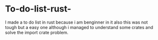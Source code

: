 # To-do-list-rust-
I made a to do list in rust because i am benginner in it also this was not tough but a easy one although i managed to understand some crates and solve the import crate problem.
